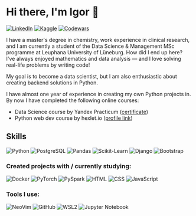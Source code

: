 # Hi there, I'm Igor 👋
[![LinkedIn](https://img.shields.io/badge/-LinkedIn-FFFFFF?logo=linkedin&logoColor=0A66C2&style=flat-square)](https://www.linkedin.com/in/igor-kvachenok/)
[![Kaggle](https://img.shields.io/badge/-Kaggle-FFFFFF?logo=kaggle&logoColor=20BEFF&style=flat-square)](https://www.kaggle.com/tmvimfb)
[![Codewars](https://img.shields.io/badge/-Codewars-FFFFFF?logo=codewars&logoColor=B1361E&style=flat-square)](https://www.codewars.com/users/tmvfb)  
  
I have a master's degree in chemistry, work experience in clinical research, and I am currently a student of the Data Science & Management MSc programme at Leuphana University of Lüneburg. How did I end up here? I've always enjoyed mathematics and data analysis — and I love solving real-life problems by writing code!
  
My goal is to become a data scientist, but I am also enthusiastic about creating backend solutions in Python. 
  
I have almost one year of experience in creating my own Python projects in. By now I have completed the following online courses:
* Data Science course by Yandex Practicum ([certificate](https://drive.google.com/file/d/18nasmZC3yutfiVHTZWv_6prl1smfY36V/view?usp=drive_link))
* Python web dev course by hexlet.io ([profile link](https://ru-hexlet-io.translate.goog/u/tmvfb?_x_tr_sl=ru&_x_tr_tl=en&_x_tr_hl=ru&_x_tr_pto=wapp))

## Skills
![Python](https://img.shields.io/badge/Python-3776AB?logo=python&logoColor=white&style=for-the-badge)
![PostgreSQL](https://img.shields.io/badge/-postgreSQL-4169E1?logo=postgresql&style=for-the-badge&logoColor=white)
![Pandas](https://img.shields.io/badge/-Pandas-150458?logo=pandas&style=for-the-badge)
![Scikit-Learn](https://img.shields.io/badge/-sklearn-f7f7f7?logo=scikit-learn&style=for-the-badge)
![Django](https://img.shields.io/badge/-Django-092E20?logo=django&style=for-the-badge)
![Bootstrap](https://img.shields.io/badge/-bootstrap-7952B3?logo=bootstrap&style=for-the-badge&logoColor=white)

### Created projects with / currently studying:
![Docker](https://img.shields.io/badge/Docker-2496ED.svg?&style=for-the-badge&logo=docker&logoColor=white)
![PyTorch](https://img.shields.io/badge/-PyTorch-f7f7f7?logo=pytorch&style=for-the-badge)
![PySpark](https://img.shields.io/badge/-PySpark-2b5060?logo=apachespark&style=for-the-badge)
![HTML](https://img.shields.io/badge/-html-E34F26?logo=html5&style=for-the-badge&logoColor=white)
![CSS](https://img.shields.io/badge/-css-1572B6?logo=css3&style=for-the-badge&logoColor=white)
![JavaScript](https://img.shields.io/badge/JavaScript-F7DF1E?logo=javascript&logoColor=black&style=for-the-badge)

### Tools I use:
![NeoVim](https://img.shields.io/badge/-neovim-57A143?logo=neovim&style=for-the-badge&logoColor=white)
![GitHub](https://img.shields.io/badge/-GitHub-181717?logo=github&style=for-the-badge)
![WSL2](https://img.shields.io/badge/-WSL2-f7f7f7?logo=ubuntu&style=for-the-badge)
![Jupyter Notebook](https://img.shields.io/badge/-Jupyter%20Notebook-f7f7f7?logo=jupyter&style=for-the-badge)


<!--
**tmvfb/tmvfb** is a ✨ _special_ ✨ repository because its `README.md` (this file) appears on your GitHub profile.

Here are some ideas to get you started:

- 🔭 I’m currently working on ...
- 🌱 I’m currently learning ...
- 👯 I’m looking to collaborate on ...
- 🤔 I’m looking for help with ...
- 💬 Ask me about ...
- 📫 How to reach me: ...
- 😄 Pronouns: ...
- ⚡ Fun fact: ...
-->

